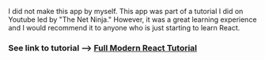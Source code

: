 I did not make this app by myself. This app was part of a tutorial I did on Youtube led by "The Net Ninja." However, it was a great learning experience and I would recommend it to anyone who is just starting to learn React.


### See link to tutorial --> [Full Modern React Tutorial](https://www.youtube.com/playlist?list=PL4cUxeGkcC9gZD-Tvwfod2gaISzfRiP9d)